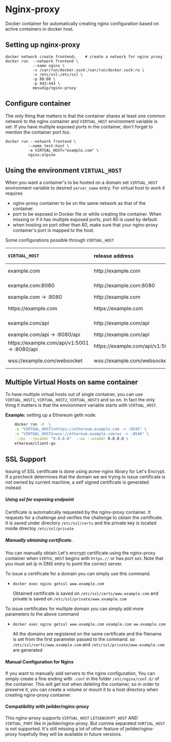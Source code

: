 # Nginx-proxy
Docker container for automatically creating nginx configuration based on active containers in docker host.

## Setting up nginx-proxy
```
docker network create frontend;    # create a network for nginx proxy
docker run  --network frontend \
            --name nginx \
            -v /var/run/docker.sock:/var/run/docker.sock:ro \
            -v /etc/ssl:/etc/ssl \
            -p 80:80 \
            -p 443:443 \
            mesudip/nginx-proxy
```
## Configure container
The only thing that matters is that the container shares at least one common network to the nginx container and `VIRTUAL_HOST` 
environment variable is set. If you have multiple exposed ports in the container, don't forget to 
mention the container port too. 
```
docker run --network frontend \
          --name test-host \
          -e VIRTUAL_HOST="example.com" \
          nginx:alpine
```

## Using the environment `VIRTUAL_HOST`
When you want a container's to be hosted on a domain set `VIRTUAL_HOST` environment variable to desired `server_name` entry.
For virtual host to work it requires 
- nginx-proxy container to be on the same network as that of the container.
- port to be exposed in Docker file or while creating the container. When missing or if it has multiple exposed ports, port 80 is used by default.
- when hosting on port other than 80, make sure that your nginx-proxy container's port is mapped to the host.

Some configurations possible through `VIRTUAL_HOST`

 `VIRTUAL_HOST` | release address |    container path | container port
:--- | :--- | :--- | :---
example.com |  http:<span></span>//example.com | / | exposed port
example.com:8080 | http:<span></span>//example.com:8080 | / | exposed port
example.com -> :8080 | http:<span></span>//example.com | / | `8080`
https://<span></span>example.com  | https:<span></span>//example.com | / | exposed port
example.com/<span></span>api | http://<span></span>example.com/api |/ | exposed port
example.com/<span></span>api -> :8080/api | http://<span></span>example.com/api | /api | 8080
https://<span></span>example.com/<span></span>api/v1:5001  -> :8080/api | https://<span></span>example.com/<span></span>api/v1:5001 | /api | 8080
wss://example.com/websocket | wss://example.com/websocket | / | exposed port
## Multiple Virtual Hosts on same container
To have multiple virtual hosts  out of single container, you can use `VIRTUAL_HOST1`, `VIRTUAL_HOST2`, `VIRTUAL_HOST3` and so on. In fact the only thing it matters is that the environment variable starts with `VIRTUAL_HOST`.

**Example:** setting up a Ethereum geth node.
```bash
    docker run -d  \
    -e "VIRTUAL_HOST1=https://ethereum.example.com -> :8545" \
    -e "VIRTUAL_HOST2=wss://ethereum.example.com/ws -> :8546" \
    --rpc --rpcaddr "0.0.0.0"  --ws --wsaddr 0.0.0.0 \
    ethereum/client-go 

```

 
## SSL Support
Issuing of SSL certificate is done using acme-nginx library for Let's Encrypt. If a precheck determines that
the domain we are trying to issue certificate is not owned by current machine, a self signed certificate is
generated instead.
##### Using ssl for exposing endpoint
 Certificate is automatically requested by the nginx-proxy container.
 It requests for a challenge and verifies the challenge to obtain the certificate.
 It is saved under directory `/etc/ssl/certs` and the private key is located inside
 directoy `/etc/ssl/private`
 
##### Manually obtaining certificate.
 You can manually obtain Let's encrypt certificate using the nginx-proxy container when `VIRTUL_HOST` begins with `https.//`
 or has port `443`. 
 Note that you must set ip in  DNS entry to point the correct server.
 
 To issue a certificate for a domain you can simply use this command.
-  `docker exec nginx getssl www.example.com`

    Obtained certificate is saved on `/etc/ssl/certs/www.example.com` and private is saved on `/etc/ssl/private/www.example.com`

To issue certificates for multiple domain you can simply add more parameters to the above command
 
 - `docker exec nginx getssl www.example.com example.com ww.example.com`
 
    All the domains are registered on the same certificate and the filename is set from the first parameter
    passed to the command. so `/etc/ssl/certs/www.example.com`  and `/etc/ssl/private/www.example.com` are generated
    
#### Manual Configuration for Nginx 
If you want to manually add servers to the nginx configuration, You can simply create a fine ending with `.conf` 
in the folder `/etc/nginx/conf.d/` of the container. This will get lost when deleting the container,
so in order to preserve it, you can create a volume or mount it to a host directory when creating nginx-proxy container.

#### Compatibility with jwilder/nginx-proxy
This nginx-proxy supports `VIRTUAL_HOST` `LETSENCRYPT_HOST` AND `VIRTUAL_PORT` like in jwilder/nginx-proxy.
But comma separated `VURTIAL_HOST` is not supported. It's still missing a lot of other feature of jwilder/nginx-proxy 
hopefully they will be available in future versions.
